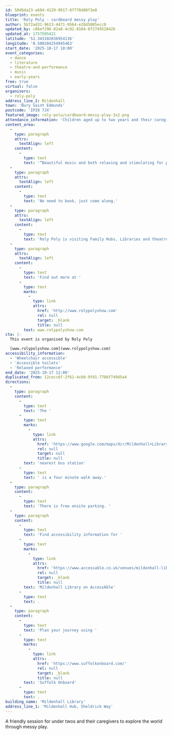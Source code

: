 ```yaml
---
id: 50d6da23-a684-4129-9917-8f770d00f3e8
blueprint: events
title: 'Roly Poly - cardboard messy play'
author: 5b72ad31-9613-4471-9564-e28d5005ecc0
updated_by: c86ef296-82a8-4c92-8104-8f274952842b
updated_at: 1757505421
latitude: '52.343102036954136'
longitude: '0.500284254945463'
start_date: '2025-10-17 10:00'
event_categories:
  - dance
  - literature
  - theatre-and-performance
  - music
  - early-years
free: true
virtual: false
organisers:
  - roly-poly
address_line_2: Mildenhall
town: 'Bury Saint Edmunds'
postcode: 'IP28 7JX'
featured_image: roly-polu/cardboard-messy-play-3x2.png
attendance_information: 'Children aged up to two years and their caregiver'
content_area:
  -
    type: paragraph
    attrs:
      textAlign: left
    content:
      -
        type: text
        text: '“Beautiful music and both relaxing and stimulating for parents and little ones”'
  -
    type: paragraph
    attrs:
      textAlign: left
    content:
      -
        type: text
        text: 'No need to book, just come along.'
  -
    type: paragraph
    attrs:
      textAlign: left
    content:
      -
        type: text
        text: 'Roly Poly is visiting Family Hubs, Libraries and theatres between October 2025 — March 2026.'
  -
    type: paragraph
    attrs:
      textAlign: left
    content:
      -
        type: text
        text: 'Find out more at '
      -
        type: text
        marks:
          -
            type: link
            attrs:
              href: 'http://www.rolypolyshow.com'
              rel: null
              target: _blank
              title: null
        text: www.rolypolyshow.com
cta: |-
  This event is organised by Roly Poly

  [www.rolypolyshow.com](www.rolypolyshow.com)
accessibility_information:
  - 'Wheelchair accessible'
  - 'Accessible toilets'
  - 'Relaxed performance'
end_date: '2025-10-17 12:00'
duplicated_from: 12cecc6f-2f61-4cb0-9fd1-7786f749d5a4
directions:
  -
    type: paragraph
    content:
      -
        type: text
        text: 'The '
      -
        type: text
        marks:
          -
            type: link
            attrs:
              href: 'https://www.google.com/maps/dir/Mildenhall+Library,+Mildenhall+Hub,+Sheldrick+Way,+Mildenhall,+Bury+Saint+Edmunds/Mildenhall+Col+Sheldrick+Way+Site,+Mildenhall,+Bury+Saint+Edmunds+IP28+7JX/@52.3437964,0.498113,17z/data=!3m1!4b1!4m14!4m13!1m5!1m1!1s0x47d8476e8b59c449:0x832b065d7f806767!2m2!1d0.5002628!2d52.3429382!1m5!1m1!1s0x47d847468a71d989:0xb734581cd807bc7c!2m2!1d0.501113!2d52.34351!3e2?entry=ttu&g_ep=EgoyMDI1MDEwOC4wIKXMDSoASAFQAw%3D%3D'
              rel: null
              target: null
              title: null
        text: 'nearest bus station'
      -
        type: text
        text: ' is a four minute walk away.'
  -
    type: paragraph
    content:
      -
        type: text
        text: 'There is free onsite parking. '
  -
    type: paragraph
    content:
      -
        type: text
        text: 'Find accessibility information for '
      -
        type: text
        marks:
          -
            type: link
            attrs:
              href: 'https://www.accessable.co.uk/venues/mildenhall-library'
              rel: null
              target: _blank
              title: null
        text: 'Mildenhall Library on AccessAble'
      -
        type: text
        text: .
  -
    type: paragraph
    content:
      -
        type: text
        text: 'Plan your journey using '
      -
        type: text
        marks:
          -
            type: link
            attrs:
              href: 'https://www.suffolkonboard.com/'
              rel: null
              target: _blank
              title: null
        text: 'Suffolk Onboard'
      -
        type: text
        text: .
building_name: 'Mildenhall Library'
address_line_1: 'Mildenhall Hub, Sheldrick Way'
---
```

A friendly session for under twos and their caregivers to explore the world through messy play.
